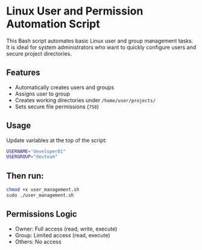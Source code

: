 # Linux User and Permission Automation Script

This Bash script automates basic Linux user and group management tasks. It is ideal for system administrators who want to quickly configure users and secure project directories.

## Features
- Automatically creates users and groups
- Assigns user to group
- Creates working directories under `/home/user/projects/`
- Sets secure file permissions (`750`)

## Usage
Update variables at the top of the script:
```bash
USERNAME="developer01"
USERGROUP="devteam"
```

## Then run:
```bash
chmod +x user_management.sh
sudo ./user_management.sh
```

## Permissions Logic
* Owner: Full access (read, write, execute)
* Group: Limited access (read, execute)
* Others: No access

